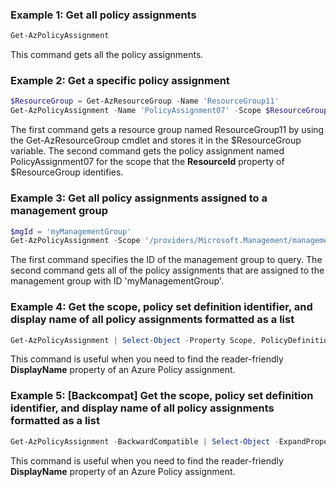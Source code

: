 ### Example 1: Get all policy assignments
```powershell
Get-AzPolicyAssignment
```

This command gets all the policy assignments.

### Example 2: Get a specific policy assignment
```powershell
$ResourceGroup = Get-AzResourceGroup -Name 'ResourceGroup11'
Get-AzPolicyAssignment -Name 'PolicyAssignment07' -Scope $ResourceGroup.ResourceId
```

The first command gets a resource group named ResourceGroup11 by using the Get-AzResourceGroup cmdlet and stores it in the $ResourceGroup variable.
The second command gets the policy assignment named PolicyAssignment07 for the scope that the **ResourceId** property of $ResourceGroup identifies.

### Example 3: Get all policy assignments assigned to a management group
```powershell
$mgId = 'myManagementGroup'
Get-AzPolicyAssignment -Scope '/providers/Microsoft.Management/managementgroups/$mgId'
```

The first command specifies the ID of the management group to query.
The second command gets all of the policy assignments that are assigned to the management group with ID 'myManagementGroup'.

### Example 4: Get the scope, policy set definition identifier, and display name of all policy assignments formatted as a list

```powershell
Get-AzPolicyAssignment | Select-Object -Property Scope, PolicyDefinitionID, DisplayName | Format-List
```

This command is useful when you need to find the reader-friendly **DisplayName** property of an Azure
Policy assignment.

### Example 5: [Backcompat] Get the scope, policy set definition identifier, and display name of all policy assignments formatted as a list

```powershell
Get-AzPolicyAssignment -BackwardCompatible | Select-Object -ExpandProperty properties | Select-Object -Property Scope, PolicyDefinitionID, DisplayName | Format-List
```

This command is useful when you need to find the reader-friendly **DisplayName** property of an Azure
Policy assignment.
